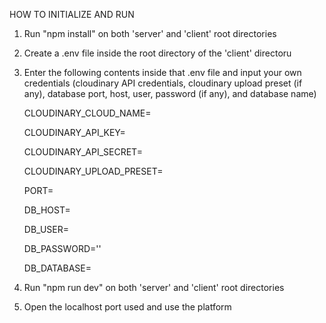 HOW TO INITIALIZE AND RUN

1. Run "npm install" on both 'server' and 'client' root directories
2. Create a .env file inside the root directory of the 'client' directoru
3. Enter the following contents inside that .env file and input your own credentials (cloudinary API credentials, cloudinary upload preset (if any), database port, host, user, password (if any), and database name)

   CLOUDINARY_CLOUD_NAME=
   
    CLOUDINARY_API_KEY=
   
    CLOUDINARY_API_SECRET=
   
    CLOUDINARY_UPLOAD_PRESET=
   
    PORT=
   
    DB_HOST=
   
    DB_USER=
   
    DB_PASSWORD=''
   
    DB_DATABASE=
   
5. Run "npm run dev" on both 'server' and 'client' root directories
6. Open the localhost port used and use the platform
